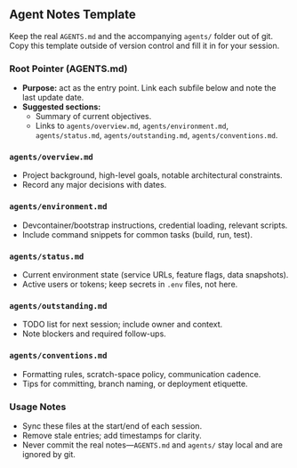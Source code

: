 ## Agent Notes Template

Keep the real `AGENTS.md` and the accompanying `agents/` folder out of git. Copy this template outside of version control and fill it in for your session.

### Root Pointer (AGENTS.md)
- **Purpose:** act as the entry point. Link each subfile below and note the last update date.
- **Suggested sections:**
  - Summary of current objectives.
  - Links to `agents/overview.md`, `agents/environment.md`, `agents/status.md`, `agents/outstanding.md`, `agents/conventions.md`.

### `agents/overview.md`
- Project background, high-level goals, notable architectural constraints.
- Record any major decisions with dates.

### `agents/environment.md`
- Devcontainer/bootstrap instructions, credential loading, relevant scripts.
- Include command snippets for common tasks (build, run, test).

### `agents/status.md`
- Current environment state (service URLs, feature flags, data snapshots).
- Active users or tokens; keep secrets in `.env` files, not here.

### `agents/outstanding.md`
- TODO list for next session; include owner and context.
- Note blockers and required follow-ups.

### `agents/conventions.md`
- Formatting rules, scratch-space policy, communication cadence.
- Tips for committing, branch naming, or deployment etiquette.

### Usage Notes
- Sync these files at the start/end of each session.
- Remove stale entries; add timestamps for clarity.
- Never commit the real notes—`AGENTS.md` and `agents/` stay local and are ignored by git.
